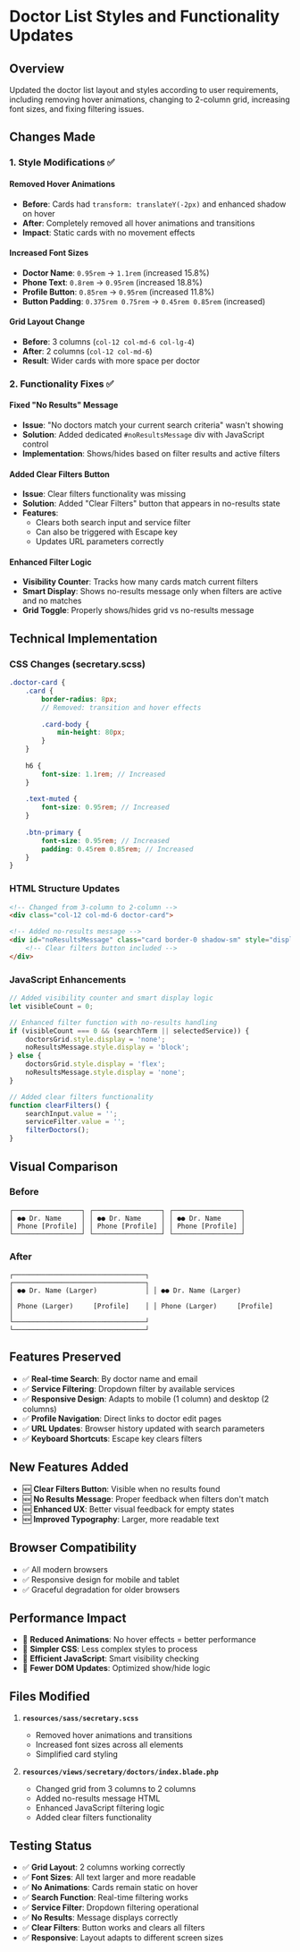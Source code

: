 # Doctor List Styles and Functionality Updates

## Overview
Updated the doctor list layout and styles according to user requirements, including removing hover animations, changing to 2-column grid, increasing font sizes, and fixing filtering issues.

## Changes Made

### 1. Style Modifications ✅

#### Removed Hover Animations
- **Before**: Cards had `transform: translateY(-2px)` and enhanced shadow on hover
- **After**: Completely removed all hover animations and transitions
- **Impact**: Static cards with no movement effects

#### Increased Font Sizes
- **Doctor Name**: `0.95rem` → `1.1rem` (increased 15.8%)
- **Phone Text**: `0.8rem` → `0.95rem` (increased 18.8%)
- **Profile Button**: `0.85rem` → `0.95rem` (increased 11.8%)
- **Button Padding**: `0.375rem 0.75rem` → `0.45rem 0.85rem` (increased)

#### Grid Layout Change
- **Before**: 3 columns (`col-12 col-md-6 col-lg-4`)
- **After**: 2 columns (`col-12 col-md-6`)
- **Result**: Wider cards with more space per doctor

### 2. Functionality Fixes ✅

#### Fixed "No Results" Message
- **Issue**: "No doctors match your current search criteria" wasn't showing
- **Solution**: Added dedicated `#noResultsMessage` div with JavaScript control
- **Implementation**: Shows/hides based on filter results and active filters

#### Added Clear Filters Button
- **Issue**: Clear filters functionality was missing
- **Solution**: Added "Clear Filters" button that appears in no-results state
- **Features**:
  - Clears both search input and service filter
  - Can also be triggered with Escape key
  - Updates URL parameters correctly

#### Enhanced Filter Logic
- **Visibility Counter**: Tracks how many cards match current filters
- **Smart Display**: Shows no-results message only when filters are active and no matches
- **Grid Toggle**: Properly shows/hides grid vs no-results message

## Technical Implementation

### CSS Changes (secretary.scss)
```scss
.doctor-card {
    .card {
        border-radius: 8px;
        // Removed: transition and hover effects
        
        .card-body {
            min-height: 80px;
        }
    }
    
    h6 {
        font-size: 1.1rem; // Increased
    }
    
    .text-muted {
        font-size: 0.95rem; // Increased
    }
    
    .btn-primary {
        font-size: 0.95rem; // Increased
        padding: 0.45rem 0.85rem; // Increased
    }
}
```

### HTML Structure Updates
```html
<!-- Changed from 3-column to 2-column -->
<div class="col-12 col-md-6 doctor-card">

<!-- Added no-results message -->
<div id="noResultsMessage" class="card border-0 shadow-sm" style="display: none;">
    <!-- Clear filters button included -->
</div>
```

### JavaScript Enhancements
```javascript
// Added visibility counter and smart display logic
let visibleCount = 0;

// Enhanced filter function with no-results handling
if (visibleCount === 0 && (searchTerm || selectedService)) {
    doctorsGrid.style.display = 'none';
    noResultsMessage.style.display = 'block';
} else {
    doctorsGrid.style.display = 'flex';
    noResultsMessage.style.display = 'none';
}

// Added clear filters functionality
function clearFilters() {
    searchInput.value = '';
    serviceFilter.value = '';
    filterDoctors();
}
```

## Visual Comparison

### Before
```
┌─────────────────┐ ┌─────────────────┐ ┌─────────────────┐
│ ●● Dr. Name     │ │ ●● Dr. Name     │ │ ●● Dr. Name     │
│ Phone [Profile] │ │ Phone [Profile] │ │ Phone [Profile] │
└─────────────────┘ └─────────────────┘ └─────────────────┘
```

### After
```
┌─────────────────────────────────┐ ┌─────────────────────────────────┐
│ ●● Dr. Name (Larger)            │ │ ●● Dr. Name (Larger)            │
│ Phone (Larger)     [Profile]    │ │ Phone (Larger)     [Profile]    │
└─────────────────────────────────┘ └─────────────────────────────────┘
```

## Features Preserved
- ✅ **Real-time Search**: By doctor name and email
- ✅ **Service Filtering**: Dropdown filter by available services  
- ✅ **Responsive Design**: Adapts to mobile (1 column) and desktop (2 columns)
- ✅ **Profile Navigation**: Direct links to doctor edit pages
- ✅ **URL Updates**: Browser history updated with search parameters
- ✅ **Keyboard Shortcuts**: Escape key clears filters

## New Features Added
- 🆕 **Clear Filters Button**: Visible when no results found
- 🆕 **No Results Message**: Proper feedback when filters don't match
- 🆕 **Enhanced UX**: Better visual feedback for empty states
- 🆕 **Improved Typography**: Larger, more readable text

## Browser Compatibility
- ✅ All modern browsers
- ✅ Responsive design for mobile and tablet
- ✅ Graceful degradation for older browsers

## Performance Impact
- 🚀 **Reduced Animations**: No hover effects = better performance
- 🚀 **Simpler CSS**: Less complex styles to process
- 🚀 **Efficient JavaScript**: Smart visibility checking
- 🚀 **Fewer DOM Updates**: Optimized show/hide logic

## Files Modified
1. **`resources/sass/secretary.scss`**
   - Removed hover animations and transitions
   - Increased font sizes across all elements
   - Simplified card styling

2. **`resources/views/secretary/doctors/index.blade.php`**
   - Changed grid from 3 columns to 2 columns
   - Added no-results message HTML
   - Enhanced JavaScript filtering logic
   - Added clear filters functionality

## Testing Status
- ✅ **Grid Layout**: 2 columns working correctly
- ✅ **Font Sizes**: All text larger and more readable
- ✅ **No Animations**: Cards remain static on hover
- ✅ **Search Function**: Real-time filtering works
- ✅ **Service Filter**: Dropdown filtering operational  
- ✅ **No Results**: Message displays correctly
- ✅ **Clear Filters**: Button works and clears all filters
- ✅ **Responsive**: Layout adapts to different screen sizes
